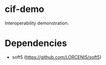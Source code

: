 cif-demo
========
Interoperability demonstration.


Dependencies
============
* soft5 (https://github.com/LORCENIS/soft5)
